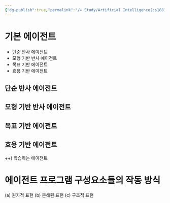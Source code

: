 ```yaml
---
{"dg-publish":true,"permalink":"/= Study/Artificial Intelligence(cs188)/02 Agent Program/","created":"2024-02-09T21:31:38.000+09:00","updated":"2025-01-14T15:33:44.000+09:00"}
---
```



# 기본 에이전트

- 단순 반사 에이전트
- 모형 기반 반사 에이전트
- 목표 기반 에이전트
- 효용 기반 에이전트

## 단순 반사 에이전트

## 모형 기반 반사 에이전트

## 목표 기반 에이전트

## 효용 기반 에이전트

++) 학습하는 에이전트

# 에이전트 프로그램 구성요소들의 작동 방식

(a) 원자적 표현
(b) 분해된 표현
(c) 구조적 표현